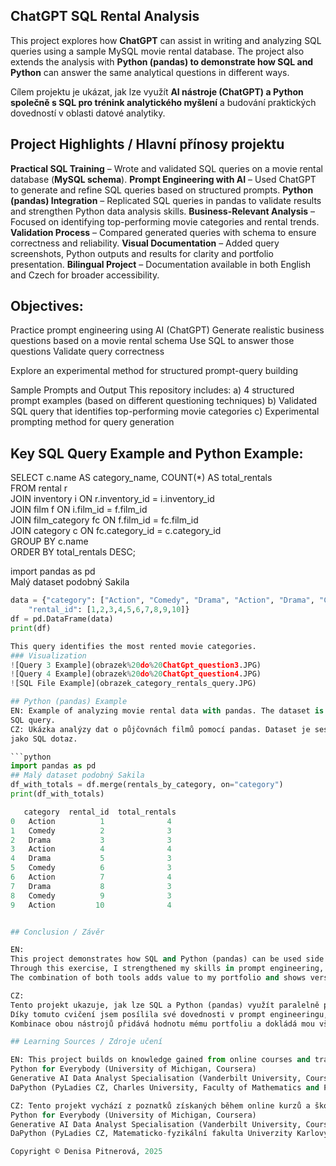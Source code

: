 ## ChatGPT SQL Rental Analysis

This project explores how **ChatGPT** can assist in writing and analyzing SQL queries using a sample MySQL movie rental database.
The project also extends the analysis with **Python (pandas) to demonstrate how SQL and Python** can answer the same analytical questions in different ways.

Cílem projektu je ukázat, jak lze využít **AI nástroje (ChatGPT) a Python společně s SQL pro trénink analytického myšlení** a budování praktických dovedností v oblasti datové analytiky.

## Project Highlights / Hlavní přínosy projektu

**Practical SQL Training** – Wrote and validated SQL queries on a movie rental database (**MySQL schema**).
**Prompt Engineering with AI** – Used ChatGPT to generate and refine SQL queries based on structured prompts.
**Python (pandas) Integration** – Replicated SQL queries in pandas to validate results and strengthen Python data analysis skills.
**Business-Relevant Analysis** – Focused on identifying top-performing movie categories and rental trends.
**Validation Process** – Compared generated queries with schema to ensure correctness and reliability.
**Visual Documentation** – Added query screenshots, Python outputs and results for clarity and portfolio presentation.
**Bilingual Project** – Documentation available in both English and Czech for broader accessibility.

## Objectives:
Practice prompt engineering using AI (ChatGPT)
Generate realistic business questions based on a movie rental schema
Use SQL to answer those questions
Validate query correctness

Explore an experimental method for structured prompt-query building

Sample Prompts and Output
This repository includes:
a) 4 structured prompt examples (based on different questioning techniques)
b) Validated SQL query that identifies top-performing movie categories
c) Experimental prompting method for query generation

## Key SQL Query Example and Python Example:

SELECT c.name AS category_name, COUNT(*) AS total_rentals  
FROM rental r  
JOIN inventory i ON r.inventory_id = i.inventory_id  
JOIN film f ON i.film_id = f.film_id  
JOIN film_category fc ON f.film_id = fc.film_id  
JOIN category c ON fc.category_id = c.category_id  
GROUP BY c.name  
ORDER BY total_rentals DESC;

import pandas as pd   
Malý dataset podobný Sakila
```python
data = {"category": ["Action", "Comedy", "Drama", "Action", "Drama", "Comedy", "Action", "Drama", "Comedy", "Action"],
    "rental_id": [1,2,3,4,5,6,7,8,9,10]}  
df = pd.DataFrame(data)
print(df)

This query identifies the most rented movie categories.
### Visualization
![Query 3 Example](obrazek%20do%20ChatGpt_question3.JPG)
![Query 4 Example](obrazek%20do%20ChatGpt_question4.JPG)
![SQL File Example](obrazek_category_rentals_query.JPG)

## Python (pandas) Example
EN: Example of analyzing movie rental data with pandas. The dataset is grouped by film category to count total rentals, similar to the 
SQL query.
CZ: Ukázka analýzy dat o půjčovnách filmů pomocí pandas. Dataset je seskupen podle filmové kategorie pro výpočet počtu půjčoven, podobně 
jako SQL dotaz.

```python
import pandas as pd
## Malý dataset podobný Sakila
df_with_totals = df.merge(rentals_by_category, on="category")
print(df_with_totals)

   category  rental_id  total_rentals
0   Action          1              4
1   Comedy          2              3
2   Drama           3              3
3   Action          4              4
4   Drama           5              3
5   Comedy          6              3
6   Action          7              4
7   Drama           8              3
8   Comedy          9              3
9   Action         10              4


## Conclusion / Závěr

EN:
This project demonstrates how SQL and Python (pandas) can be used side by side to answer the same business question — which film categories generate the most rentals.
Through this exercise, I strengthened my skills in prompt engineering, SQL query validation, and Python data manipulation with pandas.
The combination of both tools adds value to my portfolio and shows versatility in working with data.

CZ:
Tento projekt ukazuje, jak lze SQL a Python (pandas) využít paralelně pro zodpovězení stejné obchodní otázky — které filmové kategorie generují nejvíce výpůjček.
Díky tomuto cvičení jsem posílila své dovednosti v prompt engineeringu, validaci SQL dotazů a práci s daty v Pythonu pomocí pandas.
Kombinace obou nástrojů přidává hodnotu mému portfoliu a dokládá mou všestrannost v oblasti datové analytiky.

## Learning Sources / Zdroje učení

EN: This project builds on knowledge gained from online courses and training:
Python for Everybody (University of Michigan, Coursera)
Generative AI Data Analyst Specialisation (Vanderbilt University, Coursera)
DaPython (PyLadies CZ, Charles University, Faculty of Mathematics and Physics)

CZ: Tento projekt vychází z poznatků získaných během online kurzů a školení:
Python for Everybody (University of Michigan, Coursera)
Generative AI Data Analyst Specialisation (Vanderbilt University, Coursera)
DaPython (PyLadies CZ, Matematicko-fyzikální fakulta Univerzity Karlovy)

Copyright © Denisa Pitnerová, 2025

